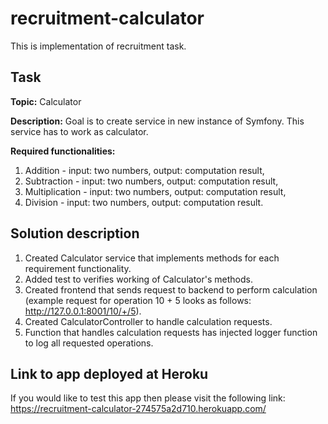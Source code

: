 # recruitment-calculator
This is implementation of recruitment task.
## Task
**Topic:** Calculator  

**Description:** Goal is to create service in new instance of Symfony. This service has to work as calculator.  

**Required functionalities:**
1. Addition - input: two numbers, output: computation result,
2. Subtraction - input: two numbers, output: computation result,
3. Multiplication - input: two numbers, output: computation result,
4. Division - input: two numbers, output: computation result.

## Solution description
1. Created Calculator service that implements methods for each requirement functionality.
2. Added test to verifies working of Calculator's methods.
3. Created frontend that sends request to backend to perform calculation (example request for operation 10 + 5 looks as follows: http://127.0.0.1:8001/10/+/5).
4. Created CalculatorController to handle calculation requests.
5. Function that handles calculation requests has injected logger function to log all requested operations.

## Link to app deployed at Heroku
If you would like to test this app then please visit the following link:  
https://recruitment-calculator-274575a2d710.herokuapp.com/


